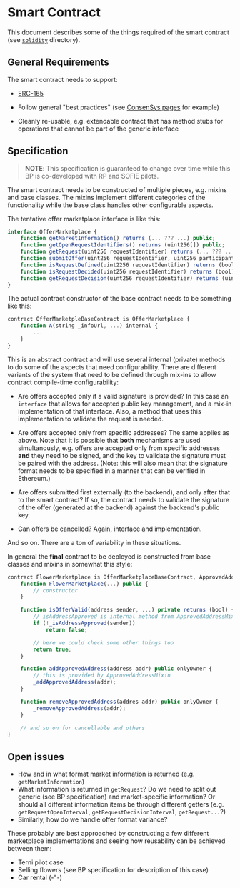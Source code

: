 Smart Contract
==============

This document describes some of the things required of the smart
contract (see [`solidity`](/solidity/) directory).

## General Requirements

The smart contract needs to support:

* [ERC-165](https://github.com/ethereum/EIPs/blob/master/EIPS/eip-165.md)

* Follow general "best practices" (see [ConsenSys
  pages](https://consensys.github.io/smart-contract-best-practices/)
  for example)
* Cleanly re-usable, e.g. extendable contract that has method stubs
  for operations that cannot be part of the generic interface

## Specification

> **NOTE**: This specification is guaranteed to change over time while
> this BP is co-developed with RP and SOFIE pilots.

The smart contract needs to be constructed of multiple pieces,
e.g. mixins and base classes. The mixins implement different
categories of the functionality while the base class handles other
configurable aspects.

The tentative offer marketplace interface is like this:

```javascript
interface OfferMarketplace {
	function getMarketInformation() returns (... ??? ...) public;
	function getOpenRequestIdentifiers() returns (uint256[]) public;
	function getRequest(uint256 requestIdentifier) returns (... ??? ...) public;
	function submitOffer(uint256 requestIdentifier, uint256 participant, uint256 offerId, ...) returns (bool) public;
	function isRequestDefined(uint2256 requestIdentifier) returns (bool);
	function isRequestDecided(uint256 requestIdentifier) returns (bool);
	function getRequestDecision(uint256 requestIdentifier) returns (uint256[], uint256[]) public;
}
```

The actual contract constructor of the base contract needs to be
something like this:

```javascript
contract OfferMarketpleBaseContract is OfferMarketplace {
	function A(string _infoUrl, ...) internal {
		...
	}
}
```

This is an abstract contract and will use several internal (private)
methods to do some of the aspects that need configurability. There
are different variants of the system that need to be defined through
mix-ins to allow contract compile-time configurability:

* Are offers accepted only if a valid signature is provided? In this
  case an `interface` that allows for accepted public key management,
  and a mix-in implementation of that interface. Also, a method that
  uses this implementation to validate the request is needed.

* Are offers accepted only from specific addresses? The same applies
  as above. Note that it is possible that **both** mechanisms are used
  simultanously, e.g. offers are accepted only from specific addresses
  **and** they need to be signed, and the key to validate the
  signature must be paired with the address. (Note: this will also
  mean that the signature format needs to be specified in a manner
  that can be verified in Ethereum.)

* Are offers submitted first externally (to the backend), and only
  after that to the smart contract? If so, the contract needs to
  validate the signature of the offer (generated at the backend)
  against the backend's public key.

* Can offers be cancelled? Again, interface and implementation.

And so on. There are a ton of variability in these situations.

In general the **final** contract to be deployed is constructed from
base classes and mixins in somewhat this style:

```javascript
contract FlowerMarketplace is OfferMarketplaceBaseContract, ApprovedAddressMixin, OfferCancellationMixin {
	function FlowerMarketplace(...) public {
		// constructor
	}

	function isOfferValid(address sender, ...) private returns (bool) {
		// isAddressApproved is internal method from ApprovedAddressMixin
		if (!_isAddressApproved(sender))
			return false;

		// here we could check some other things too
		return true;
	}

	function addApprovedAddress(address addr) public onlyOwner {
		// this is provided by ApprovedAddressMixin
		_addApprovedAddress(addr);
	}

	function removeApprovedAddress(addres addr) public onlyOwner {
		_removeApprovedAddress(addr);
	}

	// and so on for cancellable and others
}
```

## Open issues

* How and in what format market information is returned
  (e.g. `getMarketInformation`)
* What information is returned in `getRequest`? Do we need to split
  out generic (see BP specification) and market-specific information?
  Or should all different information items be through different
  getters (e.g. `getRequestOpenInterval`,
  `getRequestDecisionInterval`, `getRequest...`?)
* Similarly, how do we handle offer format variance?

These probably are best approached by constructing a few different
marketplace implementations and seeing how reusability can be achieved
between them:

* Terni pilot case
* Selling flowers (see BP specification for description of this case)
* Car rental (-"-)
